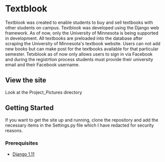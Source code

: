 # Textblook

Textblook was created to enable students to buy and sell textbooks with other students on campus.  Textblook was developed using the Django web framework.  As of now, only the University of Minnesota is being supported in development.  All textbooks are preloaded into the database after scraping the University of Minnesota's textbook website.  Users can not add new books but can make post for the textbooks available for that particular semester.  Tetxblook as of now only allows users to sign in via Facebook and during the registrtion process students must provide their university email and their Facebook username.  

## View the site
Look at the Project_Pictures directory

## Getting Started

If you want to get the site up and running, clone the repository and add the necessary items in the Settings.py file which I have redacted for security reasons.

### Prerequisites

* [Django 1.11](https://www.djangoproject.com/start/)
